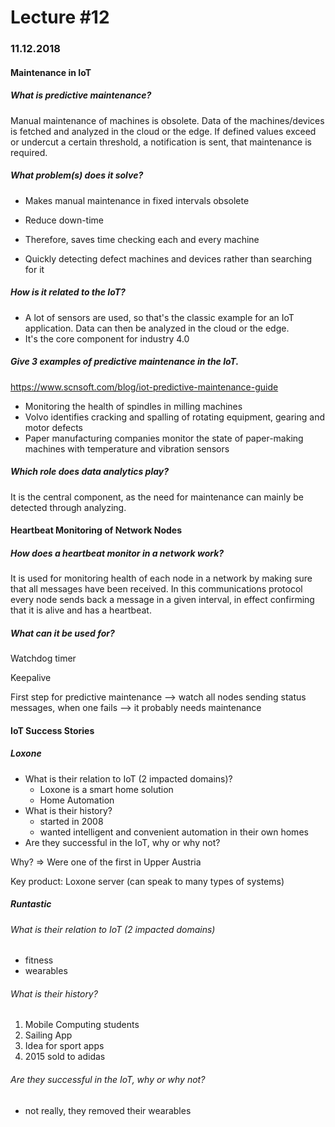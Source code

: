

# Lecture #12

### 11.12.2018

#### Maintenance in IoT

##### What is predictive maintenance?

Manual maintenance of machines is obsolete. Data of the machines/devices is fetched and analyzed in the cloud or the edge. If defined values exceed or undercut a certain threshold, a notification is sent, that maintenance is required.

##### What problem(s) does it solve?

* Makes manual maintenance in fixed intervals obsolete
* Reduce down-time

* Therefore, saves time checking each and every machine
* Quickly detecting defect machines and devices rather than searching for it

##### How is it related to the IoT?

* A lot of sensors are used, so that's the classic example for an IoT application. Data can then be analyzed in the cloud or the edge.
* It's the core component for industry 4.0

##### Give 3 examples of predictive maintenance in the IoT.

https://www.scnsoft.com/blog/iot-predictive-maintenance-guide

* Monitoring the health of spindles in milling machines
* Volvo identifies cracking and spalling of rotating equipment, gearing and motor defects
* Paper manufacturing companies monitor the state of paper-making machines with temperature and vibration sensors

##### Which role does data analytics play?

It is the central component, as the need for maintenance can mainly be detected through analyzing.

#### Heartbeat Monitoring of Network Nodes

##### How does a heartbeat monitor in a network work?

It is used for monitoring health of each node in a network by making sure that all messages have been received. In this communications protocol every node sends back a message in a given interval, in effect confirming that it is alive and has a heartbeat.

##### What can it be used for?

Watchdog timer

Keepalive

First step for predictive maintenance --> watch all nodes sending status messages, when one fails --> it probably needs maintenance

#### IoT Success Stories

##### Loxone

* What is their relation to IoT (2 impacted domains)?
  * Loxone is a smart home solution
  * Home Automation
* What is their history?
  * started in 2008
  * wanted intelligent and convenient automation in their own homes
* Are they successful in the IoT, why or why not?

Why? => Were one of the first in Upper Austria

Key product: Loxone server (can speak to many types of systems)

##### Runtastic
###### What is their relation to IoT (2 impacted domains)
* fitness
* wearables
###### What is their history?
1. Mobile Computing students
2. Sailing App
3. Idea for sport apps
4. 2015 sold to adidas

###### Are they successful in the IoT, why or why not?
* not really, they removed their wearables

